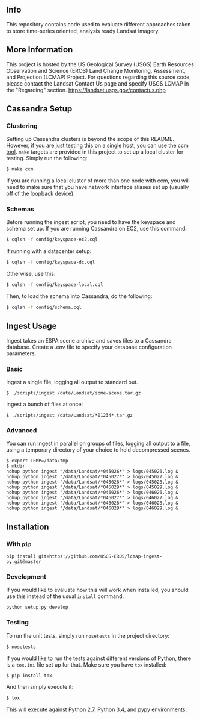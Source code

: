 ## Info

This repository contains code used to evaluate different approaches taken
to store time-series oriented, analysis ready Landsat imagery.

## More Information

This project is hosted by the US Geological Survey (USGS) Earth Resources
Observation and Science (EROS) Land Change Monitoring, Assessment, and
Projection (LCMAP) Project. For questions regarding this source code, please
contact the Landsat Contact Us page and specify USGS LCMAP in the "Regarding"
section. https://landsat.usgs.gov/contactus.php

## Cassandra Setup

### Clustering

Setting up Cassandra clusters is beyond the scope of this README. However, if
you are just testing this on a single host, you can use the
[ccm tool](https://github.com/pcmanus/ccm). ``make`` targets are provided in
this project to set up a local cluster for testing.  Simply run the following:

```bash
$ make ccm
```

If you are running a local cluster of more than one node with ccm, you will
need to make sure that you have network interface aliases set up (usually off
of the loopback device).

### Schemas
Before running the ingest script, you need to have the keyspace and schema set
up. If you are running Cassandra on EC2, use this command:

```bash
$ cqlsh -f config/keyspace-ec2.cql
```

If running with a datacenter setup:

```bash
$ cqlsh -f config/keyspace-dc.cql
```

Otherwise, use this:

```bash
$ cqlsh -f config/keyspace-local.cql
```

Then, to load the schema into Cassandra, do the following:

```bash
$ cqlsh -f config/schema.cql
```

## Ingest Usage

Ingest takes an ESPA scene archive and saves tiles to a Cassandra database.
Create a .env file to specify your database configuration parameters.

### Basic

Ingest a single file, logging all output to standard out.

```
$ ./scripts/ingest /data/Landsat/some-scene.tar.gz
```

Ingest a bunch of files at once:

```
$ ./scripts/ingest /data/Landsat/*01234*.tar.gz
```

### Advanced

You can run ingest in parallel on groups of files, logging all output to a file,
using a temporary directory of your choice to hold decompressed scenes.

```
$ export TEMP=/data/tmp
$ mkdir
nohup python ingest "/data/Landsat/*045026*" > logs/045026.log &
nohup python ingest "/data/Landsat/*045027*" > logs/045027.log &
nohup python ingest "/data/Landsat/*045028*" > logs/045028.log &
nohup python ingest "/data/Landsat/*045029*" > logs/045029.log &
nohup python ingest "/data/Landsat/*046026*" > logs/046026.log &
nohup python ingest "/data/Landsat/*046027*" > logs/046027.log &
nohup python ingest "/data/Landsat/*046028*" > logs/046028.log &
nohup python ingest "/data/Landsat/*046029*" > logs/046029.log &
```

## Installation

### With ``pip``

```
pip install git+https://github.com/USGS-EROS/lcmap-ingest-py.git@master
```

### Development

If you would like to evaluate how this will work when installed, you should
use this instead of the usual `install` command.

```
python setup.py develop
```

### Testing

To run the unit tests, simply run ``nosetests`` in the project directory:

```bash
$ nosetests
```

If you would like to run the tests against different versions of Python, there
is a ``tox.ini`` file set up for that. Make sure you have ``tox`` installed:

```bash
$ pip install tox
```

And then simply execute it:

```bash
$ tox
```

This will execute against Python 2.7, Python 3.4, and pypy environments.
